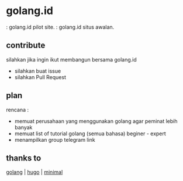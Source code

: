 # golang.id

: golang.id pilot site.
: golang.id situs awalan.

## contribute

silahkan jika ingin ikut membangun bersama golang.id

- silahkan buat issue
- silahkan Pull Request

## plan

rencana : 

- memuat perusahaan yang menggunakan golang agar peminat lebih banyak
- memuat list of tutorial golang (semua bahasa) beginer - expert
- menampilkan group telegram link


## thanks to
[golang](https://golang.org/) | [hugo](https://gohugo.io/) | [minimal](https://github.com/calintat/minimal)

